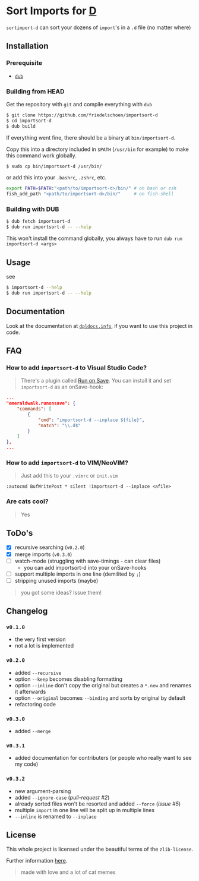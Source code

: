 # Sort Imports for [D](https://dlang.org/)

`sortimport-d` can sort your dozens of `import`'s in a `.d` file (no matter where)

## Installation

### Prerequisite

- [`dub`](https://dub.pm/)

### Building from HEAD

Get the repository with `git` and compile everything with `dub`
```bash
$ git clone https://github.com/friedelschoen/importsort-d
$ cd importsort-d
$ dub build
```

If everything went fine, there should be a binary at `bin/importsort-d`.

Copy this into a directory included in `$PATH` (`/usr/bin` for example) to make this command work globally.

```bash
$ sudo cp bin/importsort-d /usr/bin/
```

or add this into your `.bashrc`, `.zshrc`, etc.
```bash
export PATH=$PATH:"<path/to/importsort-d>/bin/" # on bash or zsh
fish_add_path "<path/to/importsort-d>/bin/"     # on fish-shell
```

### Building with DUB

```bash
$ dub fetch importsort-d
$ dub run importsort-d -- --help
```

This won't install the command globally, you always have to run `dub run importsort-d <args>`

## Usage

see
```bash
$ importsort-d --help
$ dub run importsort-d -- --help
```

## Documentation

Look at the documentation at [`dpldocs.info`](https://importsort-d.dpldocs.info/), if you want to use this project in code.

## FAQ

### How to add `importsort-d` to Visual Studio Code?
> There's a plugin called [Run on Save](https://marketplace.visualstudio.com/items?itemName=emeraldwalk.RunOnSave). You can install it and set `importsort-d` as an onSave-hook: 
```json
...
"emeraldwalk.runonsave": {
    "commands": [
        {
            "cmd": "importsort-d --inplace ${file}",
            "match": "\\.d$"
        }
    ]
},
...
```

### How to add `importsort-d` to VIM/NeoVIM?
> Just add this to your `.vimrc` or `init.vim`
```vim
:autocmd BufWritePost * silent !importsort-d --inplace <afile>
```

### Are cats cool?
> Yes

## ToDo's

- [x] recursive searching (`v0.2.0`)
- [x] merge imports (`v0.3.0`)
- [ ] watch-mode (struggling with save-timings - can clear files)
  - you can add importsort-d into your onSave-hooks
- [ ] support multiple imports in one line (demilited by `;`)
- [ ] stripping unused imports (maybe)

> you got some ideas? Issue them!

## Changelog

### `v0.1.0`
- the very first version
- not a lot is implemented

### `v0.2.0`
- added `--recursive`
- option `--keep` becomes disabling formatting
- option `--inline` don't copy the original but creates a `*.new` and renames it afterwards
- option `--original` becomes `--binding` and sorts by original by default
- refactoring code

### `v0.3.0`
- added `--merge`

### `v0.3.1`
- added documentation for contributers (or people who really want to see my code)

### `v0.3.2`
- new argument-parsing
- added `--ignore-case` (_pull-request #2_)
- already sorted files won't be resorted and added `--force` (_issue #5_)
- multiple `import` in one line will be split up in multiple lines
- `--inline` is renamed to `--inplace`

## License

This whole project is licensed under the beautiful terms of the `zlib-license`.

Further information [here](LICENSE).

> made with love and a lot of cat memes
